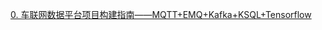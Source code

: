 [0. 车联网数据平台项目构建指南——MQTT+EMQ+Kafka+KSQL+Tensorflow](https://blog.csdn.net/qq_41094332/category_9659856.html)